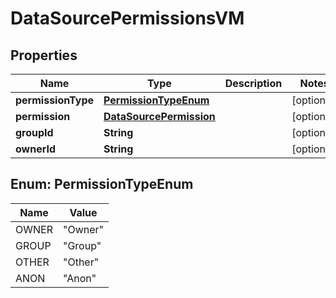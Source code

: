 

# DataSourcePermissionsVM


## Properties

Name | Type | Description | Notes
------------ | ------------- | ------------- | -------------
**permissionType** | [**PermissionTypeEnum**](#PermissionTypeEnum) |  |  [optional]
**permission** | [**DataSourcePermission**](DataSourcePermission.md) |  |  [optional]
**groupId** | **String** |  |  [optional]
**ownerId** | **String** |  |  [optional]



## Enum: PermissionTypeEnum

Name | Value
---- | -----
OWNER | &quot;Owner&quot;
GROUP | &quot;Group&quot;
OTHER | &quot;Other&quot;
ANON | &quot;Anon&quot;



